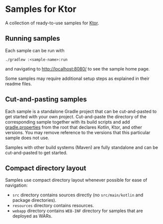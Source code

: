 # Samples for Ktor

A collection of ready-to-use samples for [Ktor](https://ktor.io).
   
## Running samples

Each sample can be run with 

```
./gradlew :<sample-name>:run
```

and navigating to [http://localhost:8080/](http://localhost:8080/) to see the sample home page.  
 
Some samples may require additional setup steps as explained in their readme files.
   
## Cut-and-pasting samples

Each sample is a standalone Gradle project that can be cut-and-pasted to get started with your own project. 
Cut-and-paste the directory of the corresponding sample together with 
its build scripts and add [gradle.properties](gradle.properties) from the root
that declares Kotlin, Ktor, and other versions. You may remove reference to the versions that
this particular sample does not use.

Samples with other build systems (Maven) are fully standalone and can be cut-and-pasted to get started.

## Compact directory layout

Samples use compact directory layout whenever possible for ease of navigation:

* `src` directory contains sources directly (no `src/main/kotlin` and package directories).
* `resources` directory contains resources.
* `webapp` directory contains `WEB-INF` directory for samples that are deployed as WARs.
